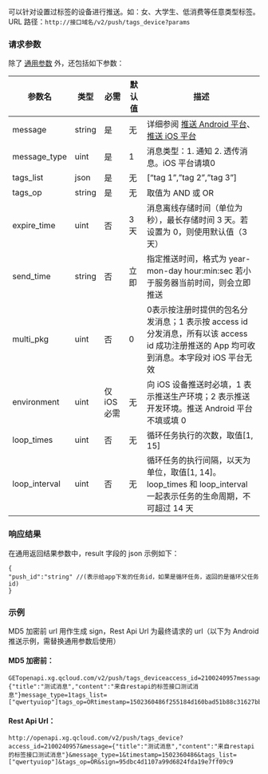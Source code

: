 可以针对设置过标签的设备进行推送。如：女、大学生、低消费等任意类型标签。
URL 路径：`http://接口域名/v2/push/tags_device?params`

### 请求参数
除了 [通用参数](https://github.com/tencentyun/tac-documents/blob/master/%E4%BD%BF%E7%94%A8%E6%96%87%E6%A1%A3/%E9%80%9A%E7%9F%A5%E6%8E%A8%E9%80%81%20Messaging%20%E9%9B%86%E6%88%90%E6%8C%87%E5%8D%97/%E6%9C%8D%E5%8A%A1%E7%AB%AFAPI%E6%8E%A5%E5%85%A5/Rest%20API%20%E4%BD%BF%E7%94%A8%E6%8C%87%E5%8D%97/%E9%80%9A%E7%94%A8%E5%8F%82%E6%95%B0.md) 外，还包括如下参数：

|参数名|	类型|	必需	|默认值|	描述|
|-|-|-|-|-|
|message|	string	|是|	无	|详细参阅 [推送 Android 平台](https://cloud.tencent.com/document/product/666/15600)、[推送 iOS 平台](https://cloud.tencent.com/document/product/666/15601)|
|message_type|	uint	|是|	1|	消息类型：1. 通知 2. 透传消息。iOS 平台请填0|
|tags_list	|json	|是|	无|	[“tag 1”,”tag 2”,”tag 3”]|
|tags_op|	string|	是|	无|	取值为 AND 或 OR|
|expire_time|	uint|	否|	3 天|	消息离线存储时间（单位为秒），最长存储时间 3 天。若设置为 0，则使用默认值（3 天）|
|send_time	|string|	否|	立即|	指定推送时间，格式为 year-mon-day hour:min:sec 若小于服务器当前时间，则会立即推送|
|multi_pkg|	uint|	否|	0|	0表示按注册时提供的包名分发消息；1 表示按 access id 分发消息，所有以该 access id 成功注册推送的 App 均可收到消息。本字段对 iOS 平台无效|
|environment|	uint|	仅 iOS 必需|	无|	向 iOS 设备推送时必填，1 表示推送生产环境；2 表示推送开发环境。推送 Android 平台不填或填 0|
|loop_times|	uint|	否|	无|	循环任务执行的次数，取值[1, 15]|
|loop_interval|	uint|	否	|无|	循环任务的执行间隔，以天为单位，取值[1, 14]。loop_times 和 loop_interval 一起表示任务的生命周期，不可超过 14 天|

### 响应结果
在通用返回结果参数中，result 字段的 json 示例如下：
```
{
"push_id":"string" //(表示给app下发的任务id，如果是循环任务，返回的是循环父任务id)
}
```
### 示例
MD5 加密前 url 用作生成 sign，Rest Api Url 为最终请求的 url（以下为 Android 推送示例，需替换通用参数后使用）

#### MD5 加密前：

```
GETopenapi.xg.qcloud.com/v2/push/tags_deviceaccess_id=2100240957message={"title":"测试消息","content":"来自restapi的标签接口测试消息"}message_type=1tags_list=["qwertyuiop"]tags_op=ORtimestamp=1502360486f255184d160bad51b88c31627bbd9530
```
#### Rest Api Url：

```
http://openapi.xg.qcloud.com/v2/push/tags_device?access_id=2100240957&message={"title":"测试消息","content":"来自restapi的标签接口测试消息"}&message_type=1&timestamp=1502360486&tags_list=["qwertyuiop"]&tags_op=OR&sign=95dbc4d1107a99d6824fda19e7ff09c9
```
